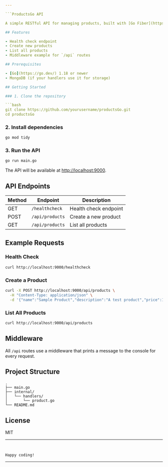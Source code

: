 ```yaml
---

```ProductsGo API

A simple RESTful API for managing products, built with [Go Fiber](https://gofiber.io/).

## Features

- Health check endpoint
- Create new products
- List all products
- Middleware example for `/api` routes

## Prerequisites

- [Go](https://go.dev/) 1.18 or newer
- MongoDB (if your handlers use it for storage)

## Getting Started

### 1. Clone the repository

```bash
git clone https://github.com/yourusername/productsGo.git
cd productsGo
```

### 2. Install dependencies

```bash
go mod tidy
```

### 3. Run the API

```bash
go run main.go
```

The API will be available at [http://localhost:9000](http://localhost:9000).

## API Endpoints

| Method | Endpoint          | Description                |
|--------|-------------------|----------------------------|
| GET    | `/healthcheck`    | Health check endpoint      |
| POST   | `/api/products`   | Create a new product       |
| GET    | `/api/products`   | List all products          |

## Example Requests

### Health Check

```bash
curl http://localhost:9000/healthcheck
```

### Create a Product

```bash
curl -X POST http://localhost:9000/api/products \
  -H "Content-Type: application/json" \
  -d '{"name":"Sample Product","description":"A test product","price":19.99}'
```

### List All Products

```bash
curl http://localhost:9000/api/products
```

## Middleware

All `/api` routes use a middleware that prints a message to the console for every request.

## Project Structure

```
.
├── main.go
├── internal/
│   └── handlers/
│       └── product.go
└── README.md
```

## License

MIT

---
```


Happy coding!

```

---
```
